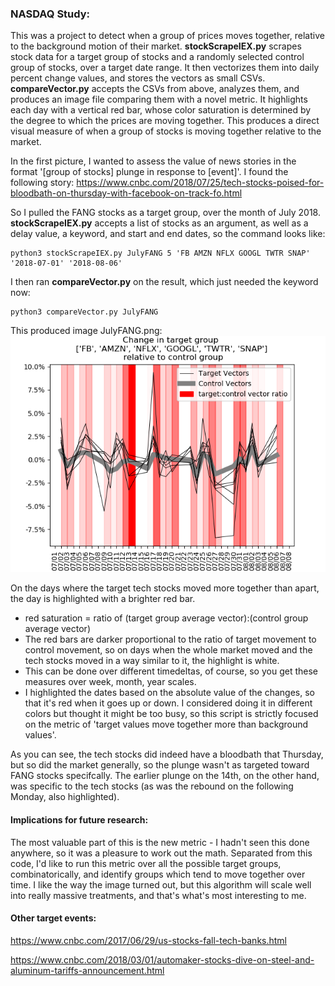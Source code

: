 ### NASDAQ Study:
This was a project to detect when a group of prices moves together, relative to the background motion of their market.
**stockScrapeIEX.py** scrapes stock data for a target group of stocks and a randomly selected control group of stocks, over a target date range. It then vectorizes them into daily percent change values, and stores the vectors as small CSVs.
**compareVector.py** accepts the CSVs from above, analyzes them, and produces an image file comparing them with a novel metric. It highlights each day with a vertical red bar, whose color saturation is determined by the degree to which the prices are moving together. This produces a direct visual measure of when a group of stocks is moving together relative to the market.

In the first picture, I wanted to assess the value of news stories in the format '[group of stocks] plunge in response to [event]'. I found the following story: https://www.cnbc.com/2018/07/25/tech-stocks-poised-for-bloodbath-on-thursday-with-facebook-on-track-fo.html

So I pulled the FANG stocks as a target group, over the month of July 2018. **stockScrapeIEX.py** accepts a list of stocks as an argument, as well as a delay value, a keyword, and start and end dates, so the command looks like:

```
python3 stockScrapeIEX.py JulyFANG 5 'FB AMZN NFLX GOOGL TWTR SNAP' '2018-07-01' '2018-08-06'
```

I then ran **compareVector.py** on the result, which just needed the keyword now:

```
python3 compareVector.py JulyFANG 
```

This produced image JulyFANG.png:
!['JulyFANG Vectors'](https://raw.githubusercontent.com/JCMontalbano/Code-portfolio/master/NASDAQStudy/JulyFANG2.png)

On the days where the target tech stocks moved more together than apart, the day is highlighted with a brighter red bar. 
* red saturation = ratio of (target group average vector):(control group average vector)
* The red bars are darker proportional to the ratio of target movement to control movement, so on days when the whole market moved and the tech stocks moved in a way similar to it, the highlight is white.
* This can be done over different timedeltas, of course, so you get these measures over week, month, year scales.
* I highlighted the dates based on the absolute value of the changes, so that it's red when it goes up or down. I considered doing it in different colors but thought it might be too busy, so this script is strictly focused on the metric of 'target values move together more than background values'.

As you can see, the tech stocks did indeed have a bloodbath that Thursday, but so did the market generally, so the plunge wasn't as targeted toward FANG stocks specifcally. The earlier plunge on the 14th, on the other hand, was specific to the tech stocks (as was the rebound on the following Monday, also highlighted).

#### Implications for future research:
The most valuable part of this is the new metric - I hadn't seen this done anywhere, so it was a pleasure to work out the math. Separated from this code, I'd like to run this metric over all the possible target groups, combinatorically, and identify groups which tend to move together over time. I like the way the image turned out, but this algorithm will scale well into really massive treatments, and that's what's most interesting to me.

#### Other target events:
https://www.cnbc.com/2017/06/29/us-stocks-fall-tech-banks.html

https://www.cnbc.com/2018/03/01/automaker-stocks-dive-on-steel-and-aluminum-tariffs-announcement.html

